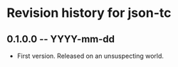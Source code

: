 # Revision history for json-tc

## 0.1.0.0 -- YYYY-mm-dd

* First version. Released on an unsuspecting world.
